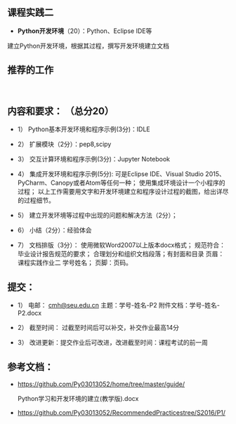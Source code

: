 
## 课程实践二

* **Python开发环境**（20）：Python、Eclipse IDE等

建立Python开发环境，根据其过程，撰写开发环境建立文档

## 推荐的工作 
   
## 内容和要求： （总分20）

* 1）	Python基本开发环境和程序示例(3分)：IDLE

* 2）	扩展模块（2分）：pep8,scipy

* 3）	交互计算环境和程序示例(3分)：Jupyter Notebook
* 4）	集成开发环境和程序示例(5分):
          可是Eclipse IDE、Visual Studio 2015、PyCharm、Canopy或者Atom等任何一种；
          使用集成环境设计一个小程序的过程；
         以上工作需要用文字和开发环境建立和程序设计过程的截图，给出详尽的过程细节。

* 5）	建立开发环境等过程中出现的问题和解决方法（2分）；

* 6）	小结（2分）：经验体会

* 7）	文档排版（3分）：
        使用微软Word2007以上版本docx格式；
        规范符合：毕业设计报告规范的要求；
       合理划分和组织文档段落；有封面和目录
       页眉：课程实践作业二  学号姓名； 页脚：页码。

## 提交：

* 1）	电邮： cmh@seu.edu.cn 
          主题：学号-姓名-P2
          附件文档：学号-姓名-P2.docx

* 2）	 截至时间：
         过截至时间后可以补交，补交作业最高14分
* 3）	改进更新：提交作业后可改进，改进截至时间：课程考试的前一周

## 参考文档：

* https://github.com/Py03013052/home/tree/master/guide/

   Python学习和开发环境的建立(教学版).docx
   
 * https://github.com/Py03013052/RecommendedPracticestree/S2016/P1/



